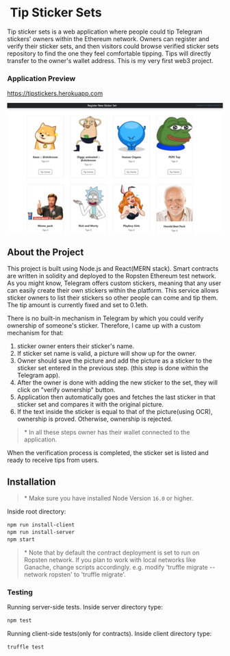 #  Tip Sticker Sets

Tip sticker sets is a web application where people could tip Telegram stickers' owners within the Ethereum network. Owners can register and verify their sticker sets, and then visitors could browse verified sticker sets repository to find the one they feel comfortable tipping. Tips will directly transfer to the owner's wallet address. This is my very first web3 project.


### Application Preview

https://tipstickers.herokuapp.com

![](./extras/media/images-for-readme/homepage.png)

## About the **Project**

This project is built using Node.js and React(MERN stack). Smart contracts are written in solidity and deployed to the Ropsten Ethereum test network.
As you might know, Telegram offers custom stickers, meaning that any user can easily create their own stickers within the platform. This service allows sticker owners to list their stickers so other people can come and tip them. The tip amount is currently fixed and set to 0.1eth. 

There is no built-in mechanism in Telegram by which you could verify ownership of someone's sticker. Therefore, I came up with a custom mechanism for that: 
1. sticker owner enters their sticker's name.
2. If sticker set name is valid, a picture will show up for the owner.
3. Owner should save the picture and add the picture as a sticker to the sticker set entered in the previous step. (this step is done within the Telegram app).
4. After the owner is done with adding the new sticker to the set, they will click on "verify ownership" button.
5. Application then automatically goes and fetches the last sticker in that sticker set and compares it with the original picture.
6. If the text inside the sticker is equal to that of the picture(using OCR), ownership is proved. Otherwise, ownership is rejected.

> \* In all these steps owner has their wallet connected to the application.

When the verification process is completed, the sticker set is listed and ready to receive tips from users.


## Installation

> \* Make sure you have installed Node Version `16.0` or higher.

Inside root directory:

```bash
npm run install-client
npm run install-server
npm start
```
>\* Note that by default the contract deployment is set to run on Ropsten network. If you plan to work with local networks like Ganache, change scripts accordingly. e.g. modify 'truffle migrate --network ropsten' to 'truffle migrate'.

### Testing

Running server-side tests.
Inside server directory type:
```bash
npm test
```
Running client-side tests(only for contracts).
Inside client directory type:
```bash
truffle test
```
